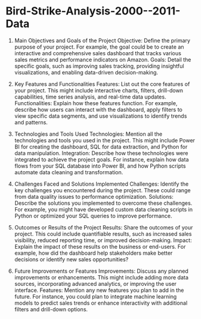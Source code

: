 # Bird-Strike-Analysis-2000--2011-Data
1. Main Objectives and Goals of the Project
Objective: Define the primary purpose of your project. For example, the goal could be to create an interactive and comprehensive sales dashboard that tracks various sales metrics and performance indicators on Amazon.
Goals: Detail the specific goals, such as improving sales tracking, providing insightful visualizations, and enabling data-driven decision-making.

2. Key Features and Functionalities
Features: List out the core features of your project. This might include interactive charts, filters, drill-down capabilities, time series analysis, and real-time data updates.
Functionalities: Explain how these features function. For example, describe how users can interact with the dashboard, apply filters to view specific data segments, and use visualizations to identify trends and patterns.

3. Technologies and Tools Used
Technologies: Mention all the technologies and tools you used in the project. This might include Power BI for creating the dashboard, SQL for data extraction, and Python for data manipulation.
Integration: Describe how these technologies were integrated to achieve the project goals. For instance, explain how data flows from your SQL database into Power BI, and how Python scripts automate data cleaning and transformation.

4. Challenges Faced and Solutions Implemented
Challenges: Identify the key challenges you encountered during the project. These could range from data quality issues to performance optimization.
Solutions: Describe the solutions you implemented to overcome these challenges. For example, you might have developed custom data cleaning scripts in Python or optimized your SQL queries to improve performance.

5. Outcomes or Results of the Project
Results: Share the outcomes of your project. This could include quantifiable results, such as increased sales visibility, reduced reporting time, or improved decision-making.
Impact: Explain the impact of these results on the business or end-users. For example, how did the dashboard help stakeholders make better decisions or identify new sales opportunities?

6. Future Improvements or Features
Improvements: Discuss any planned improvements or enhancements. This might include adding more data sources, incorporating advanced analytics, or improving the user interface.
Features: Mention any new features you plan to add in the future. For instance, you could plan to integrate machine learning models to predict sales trends or enhance interactivity with additional filters and drill-down options.


